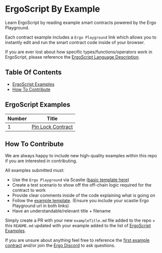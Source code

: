 # ErgoScript By Example
Learn ErgoScript by reading example smart contracts powered by the Ergo Playground.

Each contract example includes a `Ergo Playground` link which allows you to instantly edit and run the smart contract code inside of your browser.

If you are ever lost about how specific types/functions/operators work in ErgoScript, please reference the [ErgoScript Language Description](https://github.com/ScorexFoundation/sigmastate-interpreter/blob/develop/docs/LangSpec.md).


## Table Of Contents
- [ErgoScript Examples](<#Ergoscript-examples>)
- [How To Contribute](<#how-to-contribute>)



## ErgoScript Examples

| Number | Title |
| ---  | ---  |
| 1 | [Pin Lock Contract](pinLockContract.md) |



## How To Contribute

We are always happy to include new high-quality examples within this repo if you are interested in contributing.

All examples submitted must:
- Use the `Ergo Playground` via Scastie ([basic template here](https://scastie.scala-lang.org/Uylafp7eQFyrIZdlvtdM0g))
- Create a test scenario to show off the off-chain logic required for the contract to work
- Provide clear comments inside of the code explaining what is going on
- Follow the [example template](example_template.md). (Ensure you include your scastie Ergo Playground url in both links)
- Have an understandable/relevant title + filename

Simply create a PR with your new `exampleTitle.md` file added to the repo + this `README.md` updated with your example added to the list of [ErgoScript Examples](<#Ergoscript-examples>).

If you are unsure about anything feel free to reference the [first example contract](pinLockContract.md) and/or join the [Ergo Discord](https://discord.gg/kj7s7nb) to ask questions.
